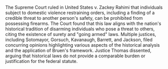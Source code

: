 The Supreme Court ruled in United States v. Zackey Rahimi that individuals subject to domestic violence restraining orders, including a finding of a credible threat to another person's safety, can be prohibited from possessing firearms. The Court found that this law aligns with the nation's historical tradition of disarming individuals who pose a threat to others, citing the existence of surety and "going armed" laws.  Multiple justices, including Sotomayor, Gorsuch, Kavanaugh, Barrett, and Jackson, filed concurring opinions highlighting various aspects of the historical analysis and the application of Bruen's framework. Justice Thomas dissented, arguing that historical laws do not provide a comparable burden or justification for the federal statute.